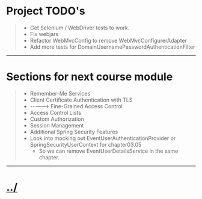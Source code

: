 # Project TODO's

> * Get Selenium / WebDriver tests to work.
> * Fix webjars
> * Refactor WebMvcConfig to remove WebMvcConfigurerAdapter
> * Add more tests for DomainUsernamePasswordAuthenticationFilter


---


# Sections for next course module
> * Remember-Me Services
> * Client Certificate Authentication with TLS
> * -----> Fine-Grained Access Control
> * Access Control Lists
> * Custom Authorization
> * Session Management
> * Additional Spring Security Features
> * Look into mocking out EventUserAuthenticationProvider or SpringSecurityUserContext for chapter03.05
>   * So we can remove EventUserDetailsService in the same chapter.


---

# [../](../README.md)

